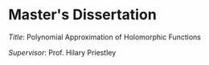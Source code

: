 # Master's Dissertation

*Title*: Polynomial Approximation of Holomorphic Functions

*Supervisor*: Prof. Hilary Priestley

